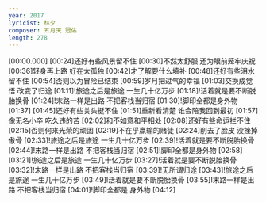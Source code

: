 ```yaml
---
year: 2017
lyricist: 林夕
composer: 五月天 冠佑
length: 278
---
```

[00:00.000]
[00:24]还好有些风景留不住
[00:30]不然太舒服 还为眼前笼牢庆祝
[00:36]轻身再上路 好在太孤独
[00:42]才了解要什么填补
[00:48]还好有些泪水留不住
[00:54]否则以为冒险已结束
[00:59]岁月把过气的幸福
[01:03]交换成觉悟 改变了归途
[01:11]!旅途之后是旅途 一生几十亿万步
[01:18]!活着就是要不断脱胎换骨
[01:24]!末路一样是出路 不把客栈当归宿
[01:30]!脚印全都是身外物
[01:37]
[01:45]还好有些关头挺不住
[01:51]重新看清楚 谁会陪我回到最初
[01:57]像无名小卒 吃久违的苦
[02:02]和不如意和平相处
[02:08]还好有些命运拦不住
[02:15]否则何来光荣的顽固
[02:19]不在乎赢输的赌徒
[02:24]削去了脸皮 没挫掉傲骨
[02:33]!旅途之后是旅途 一生几十亿万步
[02:39]!活着就是要不断脱胎换骨
[02:44]!末路一样是出路 不把客栈当归宿
[02:51]!脚印全都是身外物
[02:58]
[03:21]!旅途之后是旅途 一生几十亿万步
[03:27]!活着就是要不断脱胎换骨
[03:32]!末路一样是出路 不把客栈当归宿
[03:39]!无所谓归途
[03:43]!旅途之后是旅途 一生几十亿万步
[03:49]!活着就是要不断脱胎换骨
[03:55]!末路一样是出路 不把客栈当归宿
[04:01]!脚印全都是 身外物
[04:12]